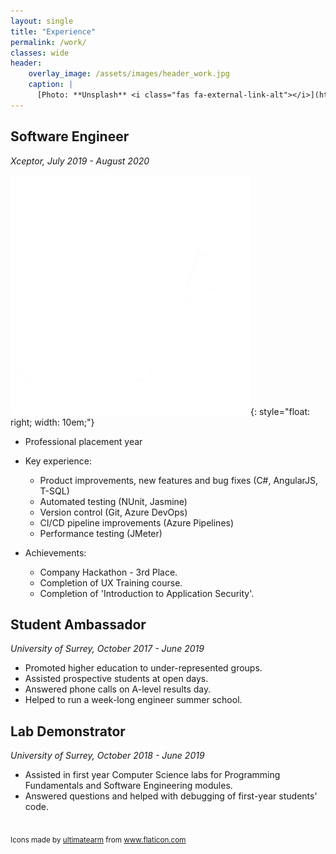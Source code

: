 ```yaml
---
layout: single
title: "Experience"
permalink: /work/
classes: wide
header:
    overlay_image: /assets/images/header_work.jpg
    caption: |
      [Photo: **Unsplash** <i class="fas fa-external-link-alt"></i>](https://unsplash.com/photos/Oja2ty_9ZLM)
---
```


## Software Engineer
*Xceptor, July 2019 - August 2020*

![image](/assets/images/computer.png){: style="float: right; width: 10em;"}

* Professional placement year

* Key experience:
    - Product improvements, new features and bug fixes (C#, AngularJS, T-SQL) 
    - Automated testing (NUnit, Jasmine)
    - Version control (Git, Azure DevOps) 
    - CI/CD pipeline improvements (Azure Pipelines)
    - Performance testing (JMeter)

* Achievements: 
    - Company Hackathon - 3rd Place.
    - Completion of UX Training course.
    - Completion of 'Introduction to Application Security'.

## Student Ambassador
*University of Surrey, October 2017 - June 2019*

* Promoted higher education to under-represented groups.
* Assisted prospective students at open days.
* Answered phone calls on A-level results day.
* Helped to run a week-long engineer summer school.

## Lab Demonstrator
*University of Surrey, October 2018 - June 2019*

* Assisted in first year Computer Science labs for Programming Fundamentals and
  Software Engineering modules.
* Answered questions and helped with debugging of first-year students' code.

<br />
<sub>
    Icons made by <a href="https://www.flaticon.com/free-icon/computer_2811152?related_item_id=2811152&term=software" title="ultimatearm">ultimatearm</a> from <a href="https://www.flaticon.com/" title="Flaticon">www.flaticon.com</a>
</sub>